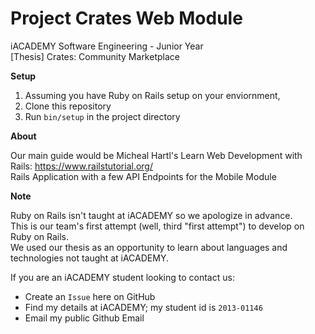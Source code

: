 # Project Crates Web Module
iACADEMY Software Engineering - Junior Year  
[Thesis] Crates: Community Marketplace

<b>Setup</b>  
1. Assuming you have Ruby on Rails setup on your enviornment,  
2. Clone this repository 
3. Run `bin/setup` in the project directory

<b>About</b>  

Our main guide would be Micheal Hartl's Learn Web Development with Rails: https://www.railstutorial.org/  
Rails Application with a few API Endpoints for the Mobile Module  

<b>Note</b>  

Ruby on Rails isn't taught at iACADEMY so we apologize in advance.  
This is our team's first attempt (well, third "first attempt") to develop on Ruby on Rails.  
We used our thesis as an opportunity to learn about languages and technologies not taught at iACADEMY.  

If you are an iACADEMY student looking to contact us:  
- Create an `Issue` here on GitHub  
- Find my details at iACADEMY; my student id is `2013-01146`  
- Email my public Github Email
